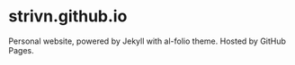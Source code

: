 # strivn.github.io

Personal website, powered by Jekyll with al-folio theme. Hosted by GitHub Pages.
